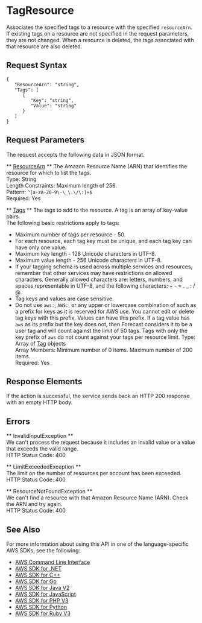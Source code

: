# TagResource<a name="API_TagResource"></a>

Associates the specified tags to a resource with the specified `resourceArn`\. If existing tags on a resource are not specified in the request parameters, they are not changed\. When a resource is deleted, the tags associated with that resource are also deleted\.

## Request Syntax<a name="API_TagResource_RequestSyntax"></a>

```
{
   "ResourceArn": "string",
   "Tags": [ 
      { 
         "Key": "string",
         "Value": "string"
      }
   ]
}
```

## Request Parameters<a name="API_TagResource_RequestParameters"></a>

The request accepts the following data in JSON format\.

 ** [ResourceArn](#API_TagResource_RequestSyntax) **   <a name="forecast-TagResource-request-ResourceArn"></a>
The Amazon Resource Name \(ARN\) that identifies the resource for which to list the tags\.   
Type: String  
Length Constraints: Maximum length of 256\.  
Pattern: `^[a-zA-Z0-9\-\_\.\/\:]+$`   
Required: Yes

 ** [Tags](#API_TagResource_RequestSyntax) **   <a name="forecast-TagResource-request-Tags"></a>
The tags to add to the resource\. A tag is an array of key\-value pairs\.  
The following basic restrictions apply to tags:  
+ Maximum number of tags per resource \- 50\.
+ For each resource, each tag key must be unique, and each tag key can have only one value\.
+ Maximum key length \- 128 Unicode characters in UTF\-8\.
+ Maximum value length \- 256 Unicode characters in UTF\-8\.
+ If your tagging schema is used across multiple services and resources, remember that other services may have restrictions on allowed characters\. Generally allowed characters are: letters, numbers, and spaces representable in UTF\-8, and the following characters: \+ \- = \. \_ : / @\.
+ Tag keys and values are case sensitive\.
+ Do not use `aws:`, `AWS:`, or any upper or lowercase combination of such as a prefix for keys as it is reserved for AWS use\. You cannot edit or delete tag keys with this prefix\. Values can have this prefix\. If a tag value has `aws` as its prefix but the key does not, then Forecast considers it to be a user tag and will count against the limit of 50 tags\. Tags with only the key prefix of `aws` do not count against your tags per resource limit\.
Type: Array of [Tag](API_Tag.md) objects  
Array Members: Minimum number of 0 items\. Maximum number of 200 items\.  
Required: Yes

## Response Elements<a name="API_TagResource_ResponseElements"></a>

If the action is successful, the service sends back an HTTP 200 response with an empty HTTP body\.

## Errors<a name="API_TagResource_Errors"></a>

 ** InvalidInputException **   
We can't process the request because it includes an invalid value or a value that exceeds the valid range\.  
HTTP Status Code: 400

 ** LimitExceededException **   
The limit on the number of resources per account has been exceeded\.  
HTTP Status Code: 400

 ** ResourceNotFoundException **   
We can't find a resource with that Amazon Resource Name \(ARN\)\. Check the ARN and try again\.  
HTTP Status Code: 400

## See Also<a name="API_TagResource_SeeAlso"></a>

For more information about using this API in one of the language\-specific AWS SDKs, see the following:
+  [AWS Command Line Interface](https://docs.aws.amazon.com/goto/aws-cli/forecast-2018-06-26/TagResource) 
+  [AWS SDK for \.NET](https://docs.aws.amazon.com/goto/DotNetSDKV3/forecast-2018-06-26/TagResource) 
+  [AWS SDK for C\+\+](https://docs.aws.amazon.com/goto/SdkForCpp/forecast-2018-06-26/TagResource) 
+  [AWS SDK for Go](https://docs.aws.amazon.com/goto/SdkForGoV1/forecast-2018-06-26/TagResource) 
+  [AWS SDK for Java V2](https://docs.aws.amazon.com/goto/SdkForJavaV2/forecast-2018-06-26/TagResource) 
+  [AWS SDK for JavaScript](https://docs.aws.amazon.com/goto/AWSJavaScriptSDK/forecast-2018-06-26/TagResource) 
+  [AWS SDK for PHP V3](https://docs.aws.amazon.com/goto/SdkForPHPV3/forecast-2018-06-26/TagResource) 
+  [AWS SDK for Python](https://docs.aws.amazon.com/goto/boto3/forecast-2018-06-26/TagResource) 
+  [AWS SDK for Ruby V3](https://docs.aws.amazon.com/goto/SdkForRubyV3/forecast-2018-06-26/TagResource) 